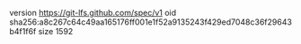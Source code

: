 version https://git-lfs.github.com/spec/v1
oid sha256:a8c267c64c49aa165176ff001e1f52a9135243f429ed7048c36f29643b4f1f6f
size 1592
